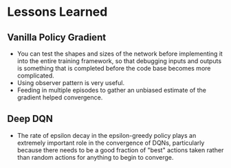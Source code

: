 # Lessons Learned

## Vanilla Policy Gradient
* You can test the shapes and sizes of the network before implementing it into the entire training framework, so that debugging inputs and outputs is something that is completed before the code base becomes more complicated.
* Using observer pattern is very useful.
* Feeding in multiple episodes to gather an unbiased estimate of the gradient helped convergence.

## Deep DQN
* The rate of epsilon decay in the epsilon-greedy policy plays an extremely important role in the convergence of DQNs, particularly because there needs to be a good fraction of "best" actions taken rather than random actions for anything to begin to converge.